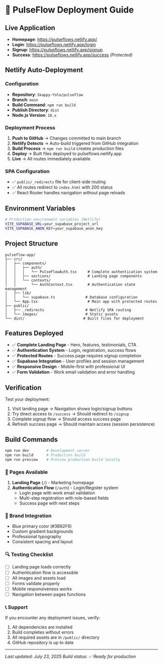 # 🚀 PulseFlow Deployment Guide

## Live Application
- **Homepage**: https://pulseflows.netlify.app/
- **Login**: https://pulseflows.netlify.app/login
- **Signup**: https://pulseflows.netlify.app/signup
- **Success**: https://pulseflows.netlify.app/success *(Protected)*

## Netlify Auto-Deployment

### Configuration
- **Repository**: `Skappy-Yolo/pulseflow`
- **Branch**: `main`
- **Build Command**: `npm run build`
- **Publish Directory**: `dist`
- **Node.js Version**: `18.x`

### Deployment Process
1. **Push to GitHub** → Changes committed to main branch
2. **Netlify Detects** → Auto-build triggered from GitHub integration
3. **Build Process** → `npm run build` creates production files
4. **Deploy** → Built files deployed to pulseflows.netlify.app
5. **Live** → All routes immediately available

### SPA Configuration
- ✅ `public/_redirects` file for client-side routing
- ✅ All routes redirect to `index.html` with 200 status
- ✅ React Router handles navigation without page reloads

## Environment Variables
```bash
# Production environment variables (Netlify)
VITE_SUPABASE_URL=your_supabase_project_url
VITE_SUPABASE_ANON_KEY=your_supabase_anon_key
```

## Project Structure
```
pulseflow-app/
├── src/
│   ├── components/
│   │   ├── auth/
│   │   │   └── PulseFlowAuth.tsx     # Complete authentication system
│   │   ├── sections/                 # Landing page components
│   │   └── contexts/
│   │       └── AuthContext.tsx       # Authentication state management
│   ├── lib/
│   │   └── supabase.ts              # Database configuration
│   └── App.tsx                       # Main app with protected routes
├── public/
│   ├── _redirects                   # Netlify SPA routing
│   └── images/                      # Static assets
└── dist/                           # Built files for deployment
```

## Features Deployed
- ✅ **Complete Landing Page** - Hero, features, testimonials, CTA
- ✅ **Authentication System** - Login, registration, success flows
- ✅ **Protected Routes** - Success page requires signup completion
- ✅ **Supabase Integration** - User profiles and session management
- ✅ **Responsive Design** - Mobile-first with professional UI
- ✅ **Form Validation** - Work email validation and error handling

## Verification
Test your deployment:
1. Visit landing page → Navigation shows login/signup buttons
2. Try direct access to `/success` → Should redirect to `/signup`
3. Complete signup flow → Should access success page
4. Refresh success page → Should maintain access (session persistence)

## Build Commands
```bash
npm run dev        # Development server
npm run build      # Production build
npm run preview    # Preview production build locally
```

### 📱 Pages Available
1. **Landing Page** (`/`) - Marketing homepage
2. **Authentication Flow** (`/auth`) - Login/Register system
   - Login page with work email validation
   - Multi-step registration with role-based fields
   - Success page with next steps

### 🎨 Brand Integration
- Blue primary color (#3B82F6)
- Custom gradient backgrounds
- Professional typography
- Consistent spacing and layout

### 🔍 Testing Checklist
- [ ] Landing page loads correctly
- [ ] Authentication flow is accessible
- [ ] All images and assets load
- [ ] Forms validate properly
- [ ] Mobile responsiveness works
- [ ] Navigation between pages functions

### 📞 Support
If you encounter any deployment issues, verify:
1. All dependencies are installed
2. Build completes without errors
3. All required assets are in `/public/` directory
4. GitHub repository is up to date

---
*Last updated: July 23, 2025*
*Build status: ✅ Ready for production*
